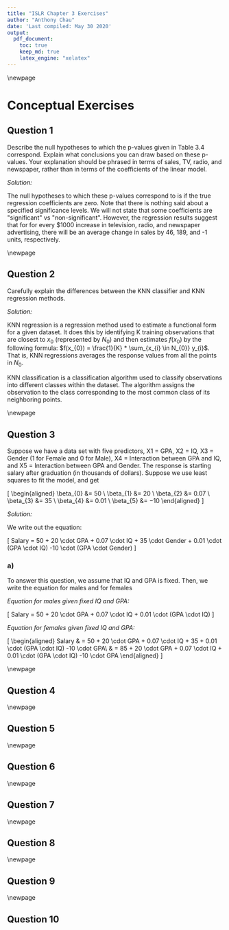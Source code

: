 ```yaml
---
title: "ISLR Chapter 3 Exercises"
author: "Anthony Chau"
date: 'Last compiled: May 30 2020'
output: 
  pdf_document:
    toc: true
    keep_md: true
    latex_engine: "xelatex"
---
```



\newpage

# Conceptual Exercises

## Question 1

Describe the null hypotheses to which the p-values given in Table 3.4 correspond. Explain what conclusions you can draw based on these p-values. Your explanation should be phrased in terms of sales, TV, radio, and newspaper, rather than in terms of the coefficients of the linear model.

_Solution:_

The null hypotheses to which these p-values correspond to is if the true regression coefficients are zero. Note that there is nothing said about a specified significance levels. We will not state that some coefficients are "significant" vs "non-significant". However, the regression results suggest that for for every $1000 increase in television, radio, and newspaper advertising, there will be an average change in sales by 46, 189, and -1 units, respectively.

\newpage

## Question 2

Carefully explain the differences between the KNN classifier and KNN regression methods.

_Solution:_  

KNN regression is a regression method used to estimate a functional form for a given dataset. It does this by identifying K training observations that are closest to $x_{0}$ (represented by $N_{0}$) and then estimates $f (x_{0})$ by the following formula: $f(x_{0})  = \frac{1}{K} * \sum_{x_{i} \in N_{0}} y_{i}$. That is, KNN regressions averages the response values from all the points in $N_{0}$.

KNN classification is a classification algorithm used to classify observations into different classes within the dataset. The algorithm assigns the observation to the class corresponding to the most common class of its neighboring points.


\newpage

## Question 3

Suppose we have a data set with five predictors, X1 = GPA, X2 = IQ, X3 = Gender (1 for Female and 0 for Male), X4 = Interaction between GPA and IQ, and X5 = Interaction between GPA and Gender. The response is starting salary after graduation (in thousands of dollars). Suppose we use least squares to fit the model, and get 

<!-- $$ -->
<!-- \begin{align} -->
<!-- \beta_{0} &=  50 \\ -->
<!-- \beta_{1} &=  20 \\ -->
<!-- \beta_{2} &=  0.07 \\ -->
<!-- \beta_{3} &=  35 \\ -->
<!-- \beta_{4} &=  0.01 \\ -->
<!-- \beta_{5} &=  −10 -->
<!-- \end{align}$$ -->


\[
\begin{aligned}
\beta_{0} &=  50 \\
\beta_{1} &=  20 \\
\beta_{2} &=  0.07 \\
\beta_{3} &=  35 \\
\beta_{4} &=  0.01 \\
\beta_{5} &=  −10
\end{aligned}
\]



_Solution:_

We write out the equation:

\[
Salary = 50 + 20 \cdot GPA + 0.07 \cdot IQ + 35 \cdot Gender + 0.01 \cdot (GPA \cdot IQ)  -10 \cdot (GPA \cdot Gender)
\]

### a)

To answer this question, we assume that IQ and GPA is fixed. Then, we write the equation for males and for females

_Equation for males given fixed IQ and GPA:_

\[
Salary = 50 + 20 \cdot GPA + 0.07 \cdot IQ + 0.01 \cdot (GPA \cdot IQ)
\]

_Equation for females given fixed IQ and GPA:_

\[
\begin{aligned}
Salary & =  50 + 20 \cdot GPA + 0.07 \cdot IQ + 35 + 0.01 \cdot (GPA \cdot IQ)  -10 \cdot GPA\\
& =  85 + 20 \cdot GPA + 0.07 \cdot IQ + 0.01 \cdot (GPA \cdot IQ)  -10 \cdot GPA
\end{aligned}
\]


\newpage

## Question 4

\newpage

## Question 5

\newpage

## Question 6

\newpage

## Question 7

\newpage

## Question 8

\newpage

## Question 9

\newpage

## Question 10
